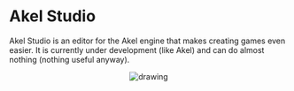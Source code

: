 # Akel Studio

Akel Studio is an editor for the Akel engine that makes creating games even easier. It is currently under development (like Akel) and can do almost nothing (nothing useful anyway).

<p align="center">
    <img src="https://raw.githubusercontent.com/SpinWaves/Akel/main/Resources/screenshots/akel_studio.png" alt="drawing"/>
</p>
